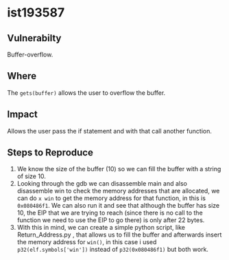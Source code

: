 # ist193587

## Vulnerabilty

Buffer-overflow.

## Where

The ```gets(buffer)``` allows the user to overflow the buffer.

## Impact

Allows the user pass the if statement and with that call another function.

## Steps to Reproduce
1. We know the size of the buffer (10) so we can fill the buffer with a string of size 10.
2. Looking through the gdb we can disassemble main and also disassemble win to check the memory addresses that are allocated, we can do ```x win``` to get the memory address for that function, in this is ```0x080486f1```. We can also run it and see that although the buffer has size 10, the EIP that we are trying to reach (since there is no call to the function we need to use the EIP to go there) is only after 22 bytes. 
3. With this in mind, we can create a simple python script, like Return_Address.py , that allows us to fill the buffer and afterwards insert the memory address for ```win()```, in this case i used ```p32(elf.symbols['win'])``` instead of ```p32(0x080486f1)``` but both work.
